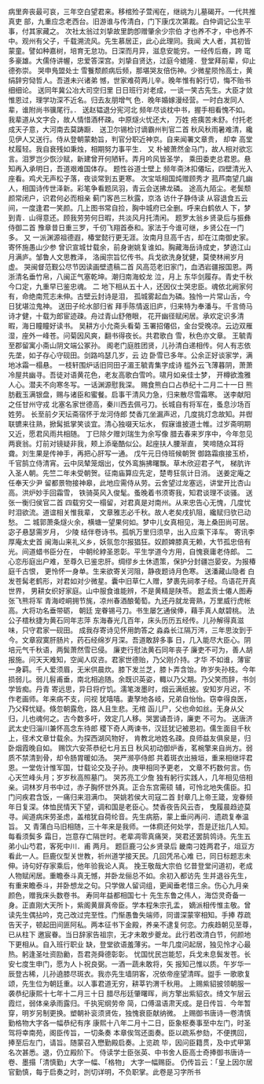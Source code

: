 <!-- { "loadSidebar": true } -->
病里奔丧最可哀，三年空白望君来。移棺殓子萱闱在，继祧为儿墓碣开。一代共推真吏
部，九重应念老西台。旧游谁与传清白，门下康戊次第裁。白仲调记公生平事，付其家藏之。
次社太翁过刘挚故里韵卽赠肇余少宗伯
才也养不才，中也养不中。观州有父子，千载溯流风。先生慕居正，此心此理同。我闻
大人者，其初皆蒙童。譬如种嘉树，培育无怠功。日深而月异，滋息安能穷。一经传后裔，跨
窀多豪雄。大儒侍讲幄，忠爱答深宫。刘挚自贤达，过庭今媲隆．登堂拜前辈，仰止德弥崇。
哭申鳬盟处士
雪餮颓颜病后频，那堪哭友倍伤神。少微星陨怜高士，黄绢辞穷恸哲人。吾道未兴诸弟
憾，世家难荷两儿辛。晚年惟有躬行切，悔不贻书细细论。
送同年冀公冶大司空归里
日日班行对老成，一谈一笑古先生。大臣才敛惟恩过，理学功深不近名。归去友朋增气
色．晚年婚嫁漫经营。一时白发同人辈，谁附尚书骥尾行。．
送赵韫退分宪河北
频年尽谈枕中书，握手相看愧不如。我辈道从文字合，故人情惜酒杯疎。中原燧火忧还大，
万姓
疮痍苦未舒。付托老成天子意，大河南去莫踌蹰．
送卫尔锡检讨谪霸州判官二首
秋风秋雨暑难清，纔见伊人又送行。侍从登朝蒙勅旨，判官分职近神京。自来闻署文章贵，
却幸
高堂杖履轻。我自衰残如秉烛，相期努力事平生．
又
朴被萧然金马门，故人相对欲忘言。泪罗岂少恢沙赋，新建曾开何陋轩。弄月吟风皆圣学，
乘田委吏总君恩。悬知再入承明日，吾道艰难国体存。
题性谷道士壁上
频年斋沐扣僊坛，四壁清光入座看。鸡犬无声松子落，夜谈常到五更寒。
次宝坻相国炖赠顾秀才
菰芦南望几幽人，相国诗传世泽新。彩笔争看题凤羽，青云会送拂龙磷。
途高九陌尘。老鬓颓颜常闭户，识君何必而相亲
蓟门客邑三秋露，京洛
访什子静侍读
从容退食五云间，一度逢君一笑颜。几上图书常自捡，胸中城府已全删。呼来白鹤依人
下，梦到青．山得意还。顾我劳劳何日暇，共淡风月托清闲。
题罗太翁乡贤录后与振彝侍御二首
豫章昔日重三罗，千仞飞翔首泰和。家法于今谁可继，乡贤公在一门多。
又
一派渊源祖德遐，椿堂懿行更无涯。汝南月旦高千古，却在江南御史家。
寄怀施愚山少参
曾识宣城廿载余，前身谢姚复谁如。胸藏海岳诗成史，梦遶江山月满庐。邹鲁人文思教泽，
洛闽宗旨忆传书。兵戈欲洗身犹健，莫使林闸岁月虚。
哭闽督范觐公尽节因读画壁遗稿二首
风高范老旧家门，血洒岩疆报国恩。两浙清名垂竹帛，八闽正气塞乾坤。潮归南海蛟龙
泣，月上
东华剑履存。青史千秋今口定，九重早已鉴忠魂。
二
地下相从五十人，还因仪士哭忠臣。魂依北阙家何有，命绝南荒志未伸。古壁云封诗是泪，
孤城雾起血为磷。独怜一片常山舌，今日犹堪泣鬼神。
送田子纶水部归省
拜手陈情返旧庐，归来特为奉潘与。千言倚马诗才健，十载为郎宦迹疎。舟过青山舒倦眼，
花开幽径赋闲居。承欢定识多清暇，海日瞳瞳好读书。
吴耕方小允斋头看菊
玉署招僊侣，金台受晚凉。云边双雁湿，座外一峰苍。问菊因风爽，翻书得夜长。共君歌白
雪，秋色亦文章。
王毓青至郡留寓小斋山阴文端公冢孙。
阁老门庭胜团贤，儿孙清白递相传。何人有志依先垄，如子存心守砚田。剑路呜瑟几岁，云
边
卧雪已多年。公余正好谈家学，满地冰霜一榻悬。
一枝轩围炉话旧同田子湄王毓青集字成诗
槛外云飞薄暮阴，萧萧冷屋共幽寻。吾徒对语黄花色，老友高歌白雪吟。啸月如亲佳士梦，
开樽欲澹雅人心。潜夫不向寒冬写。一话渊源慰我深。
赐食熊白口占恭纪十二月二十一日
熊肪截玉满银盘，赐与诸臣和蜜餐。启事干清风力急，归来散尽雪霜寒。
送李献阳之任甘州守戎
北塞名家世德高，秦川西去佩弓刀。长城自有将军在，蚤息沙场百姓劳。
长至前夕天坛斋宿怀于龙河侍郎
焚香兀坐漏声迟，几度挑灯念故知。并辔联镳来往熟，掀髯抵掌笑谈宜。清心独啜天坛水，
假寐谁披道士帷。过岁斋明期又近，愿君风雨共相随。
丁巳除夕赠刘瑞生为余写像
腊去春来岁序中，今年忽见两衰翁。灯前对镜疑非我，颊上添毫酷似公。起座扶人腰渐直，
笑啼随众耳将聋。刘生果是传神手，再把心肝写一通。
戊午元日侍班候朝贺
御路霜痕接玉桥，千官鹄立侍清宵。云中凤辇笼烟出，仗外鸾旃拂曙飘。草木欣迎君子气，
梯肮许入圣人朝。先竺二年未受朝贺。征南庙算应先定，楚粤狂氛计日消。
送姜定庵之任奉天少尹
留都景物接神皋，此地应需侍从劳。云舍望过龙塞远，讲堂开比杏山高。洪炉妙手回霜雪，
铁骑英风入俊髦。蚤晚着书须寄我，知君谈理不谈骚。
送张一衡归侯官二首
四载穷交一榻留，对君真是对南州。从来忠告心无愧，几度忧时泪欲流。道谊相关惟我辈，
文章雅志必千秋。故人老矣戌扒阻，纔赋归欤已动愁。
二
城郭萧条燧火余，横塘一望果何如。梦中儿女真相见，海上桑田尚可居。宓子悬瑟需岁月，
少陵
结伴卷诗书。孤帆万里归须早，出入应乘下泽车。
寄讯李厚庵太史首
闽海山来礼义乡，妖氛忽尔报猖狂。奴颜婢膝真无赖，大节孤忠倍有光。间道蜡书臣分在，
中朝纶綍圣恩彰。平生学道今方用，自愧衰庸老侍郎。
二
心恋彤庭出户难，至尊久已鉴忠肝。绸缪乡土休遗策，保护分封疆岂晏安。为报椿庭千古恨，
更怜怀一身单。生来欲寄关河阻，静夜题诗月色寒。
送潘藏山隐者
白发苍髯老鹤形，对君如对少微星。囊中旧草仁人赠，梦裹先祠孝子经。鸟语花开真世界，
男耕女织好家庭。山中服食谁能辨，不是黄精是陕苓。
题孟贡士僊人图寿张飞熊将军
青海崆峒拥节旄，凉州春酒酿葡萄。九还丹就龙膏熟，万里威行虎帐高。大将功名垂带砺，
朝廷
宠眷锡弓刀。书生屡乞通侯俸，藉手真人献碧桃。
法公子橒秋捷为黄石同年志萍
东海春光几百年，床头历历五经传。儿孙解得真滋味，只守君家一砚田。
成我存寄诗见怀用韵答之
淼淼长江隔万涔，三年思汝到于今。文章寂寞肝肠片，药石经绵岁月深。吾道敢辞多事
日，几入能尽大臣心。阴培元气千秋语，两鬓萧然雪已侵。
廉吏行慰法黄石同年丧子
廉吏不可为，善人胡报施。问天天难知，空闻人叹咨。君家世德贻，乃父刚介持。才华
不如谁，薄宦一身羁。千人爱须眉，无米供晨炊。膝下发兰芝，膝卜弄含饴。昨岁失孙枝。今年
损弱儿。弱儿髫甫垂，南北相追随。余既识英姿，輙以乃父期。乃父笑而辞，书剑学皆痴。丹青
寄远思，异日将疗饥。濡笔泼墨时，烟云满纸披。安知岁月迟，不作老画师。年来病不支，问视
犹嘻嘻。妻孥地各岐，兄弟自怡怡。窃幸得良医，乃父释忧疑。倏忽朝露危，路人且生悲。无棺
函儿尸，父也命如丝。无身从父归，儿也魂何之。古今数多吁，效定几人移。哭罢诵吾诗，廉吏
不可为。
送唐济武太史归淄川兼怀高念东待郎
稷下奇人两谏书，汉廷犹记被恩初。儒生面目千秋上，径术文章廿载余。为探西湖风物好，
肯教北地姓名疎。良师益友俱泉是，归卧烟霞晚自如。
赐饮六安茶恭纪七月五日
秋风初动御炉香，茗椀擎来自尚方。弱质不禁清到骨，却令肠胃暖如汤。
哭严濒亭侍郎
共着斑衣出掖垣，重来相继坪君恩。一堂佐计惟军国，廿载论交及子孙。庚甲相同予更老，
文章不朽数何言。伤心天竺峰头月；岁岁秋高照墓门。
哭苏亮工少詹
独有躬行实践人，几年相见倍相亲。词林岁月书中过，赤子胸怀世外真。正合东宫需硕
辅，可怜北地失儒臣。扣门问疾君含饭，一痛归来泪满巾。
哭姚若侯大司寇二首
封章几上帝王箴，宠眷频年日复深。体恤民情天下望，调和国是老臣心。焚香夜告风云杏，
曳履晨趋迹莫寻。闻道病床劳圣虑，盖棺犹自荷纶音。先生病筋，蒙上垂问再问．遗疏复奉温旨。
又
青蒲白马旧相随，三十年来是我师。一体痌还何处学，吾是迂拙几人知。每看须鬓多
霜日，岂意存亡隔世时。老辈凋零真痛哭，哭君还罢鹄鸰诗。先生五弟小山芍君，客死中川．甫
两月。
题巨鹿刁公乡贤录后
畿南刁姓两君子，俎豆方看此一人。巨鹿仪型关世教，祈州道学接天民。几回凭吊心难
已，同日标题志未伸。诗句好存家乘后，他年验我论人真。
挽王敬哉大宗伯
忆昔登堂问道初，老成人物赋闲居。重瞻泰斗真无憾，并卧龙俪总不如。余初入都访先
生并退谷先生，有重来瞻泰斗，并卧想龙之句。只学做人留词组，更闻垂老惜三余。伤心九月亲
颜色，赠我床头数卷书。
寿同年益都相国七十
先生东鲁之伟人，海岱灵奇备一身。正直刚大天所卜，紫阁黄扉真帝臣。学本程朱宗孔盂，
嫡派相传惟主敬。曾读先生偶拈吟，克己改过完至性。门惭愚鲁失端师，同谱深蒙宰相知。手捧
荐疏告天子，顿起田间匪阿私。两本征书下金殿，养亲不逮复何恋。力疾趋朝见至尊，已从柱下
邀宸眷。当日辞家告祖宗，无才未敢步夔龙。此行若改清白节，何颜地下更相从。自入班行职业
缺，登堂欲语羞薄劣。一年几度问起居，独见怜才心最热。躬逢圣吐资劻勷，吾君尧舜德彰彰。
忧国忧民岂能恝，兵戈未息鬓发苍。长安七度生申门，愿为人卜祝良弼。一酒一蔬未敢将，矢
报知己惟以质。午岁华一辰登古稀，儿孙遶膝尽斑衣。我亦先生墙阴客，况依帝座望清晖。盥手
一歌歌复颂，先生位为朝廷重。以人事君道无穷，耕莘钓渭千秋用。
上赐紫貂披领朝服一袭恭纪康熙十七年十二月三十日
腊尽彤廷肇曙晖，尚方擎出紫貂衣。绮文乍层云霞烂，弱体亲承雨露归。千执宪纲劳帝
简，口傅温语肃天成。是日传旨．今年暂穿，明岁另制更换。塑朝补衮须贤佐，独愧衰臣献纳微。
上赐御书唐诗一卷清慎勤格物大字各一幅恭纪有序
康熙十八年二月十二日，臣象枢奏事至中左门，时圣驾将幸南苑，阁臣传旨，一切条奏
本章俟驾还面奏。臣以疏系参劾，不便携回，捧至后左门，请旨。随蒙召入懋勤殿启奏。上览疏
毕，因问臣籍贯，及中式甲第名次甚悉。退，仍立殿阶下。
侍读学士臣张英、中书舍人臣高士奇捧御书唐诗一卷、墨搨「清慎勤」大字一幅、「格物」
大字一幅赐臣。
仍传旨云：「皇上因尔居官勤慎，每于启奏之时，剀切详明，不负职掌。此卷是习字所书
